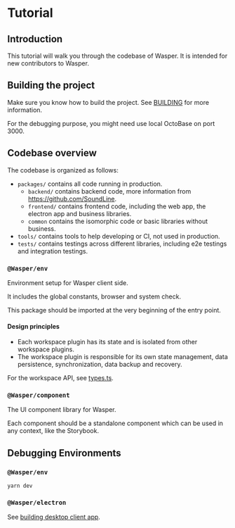 # Tutorial

## Introduction

This tutorial will walk you through the codebase of Wasper. It is intended for new contributors to Wasper.

## Building the project

Make sure you know how to build the project. See [BUILDING](../BUILDING.md) for more information.

For the debugging purpose, you might need use local OctoBase on port 3000.

## Codebase overview

The codebase is organized as follows:

- `packages/` contains all code running in production.
  - `backend/` contains backend code, more information from <https://github.com/SoundLine>.
  - `frontend/` contains frontend code, including the web app, the electron app and business libraries.
  - `common` contains the isomorphic code or basic libraries without business.
- `tools/` contains tools to help developing or CI, not used in production.
- `tests/` contains testings across different libraries, including e2e testings and integration testings.

### `@Wasper/env`

Environment setup for Wasper client side.

It includes the global constants, browser and system check.

This package should be imported at the very beginning of the entry point.

#### Design principles

- Each workspace plugin has its state and is isolated from other workspace plugins.
- The workspace plugin is responsible for its own state management, data persistence, synchronization, data backup and recovery.

For the workspace API, see [types.ts](../../packages/frontend/workspace/src/type.ts).

### `@Wasper/component`

The UI component library for Wasper.

Each component should be a standalone component which can be used in any context, like the Storybook.

## Debugging Environments

### `@Wasper/env`

```shell
yarn dev
```

### `@Wasper/electron`

See [building desktop client app](../building-desktop-client-app.md).
